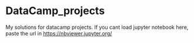 # DataCamp_projects
My solutions for datacamp projects. 
If you cant load jupyter notebook here, paste the url in https://nbviewer.jupyter.org/
